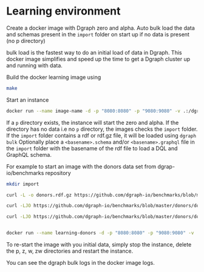 

# Learning environment
Create a docker image with Dgraph zero and alpha.
Auto bulk load the data and schemas present in the `import` folder on start up if no data is present (no p directory)

bulk load is the fastest way to do an initial load of data in Dgraph.
This docker image simplifies and speed up the time to get a Dgraph cluster up and running with data.


Build the docker learning image using 
```sh
make
```

Start an instance
```sh
docker run --name image-name -d -p "8080:8080" -p "9080:9080" -v .:/dgraph dgraph/learning:latest
```

If a `p` directory exists, the instance will start the zero and alpha.
If the directory has no data  i.e no `p` directory, the images checks the `import` folder.
If the `import` folder contains a rdf or rdf.gz file, it will be loaded using `dgraph bulk`
Optionally place a `<basename>.schema` and/or `<basename>.graphql` file in the `import` folder with the basename of the rdf file to load a DQL and GraphQL schema.

For example to start an image with the donors data set from dgrap-io/benchmarks repository

```sh
mkdir import

curl -L -o donors.rdf.gz https://github.com/dgraph-io/benchmarks/blob/master/donors/donorsCA/donors-CA.rdf.gz

curl -LJO https://github.com/dgraph-io/benchmarks/blob/master/donors/donorsCA/donors.graphql

curl -LJO https://github.com/dgraph-io/benchmarks/blob/master/donors/donorsCA/donors.schema


docker run --name learning-donors -d -p "8080:8080" -p "9080:9080" -v .:/dgraph dgraph/learning:latest

```

To re-start the image with you initial data, simply stop the instance, delete the p, z, w, zw directories and restart the instance.

You can see the dgraph bulk logs in the docker image logs.



